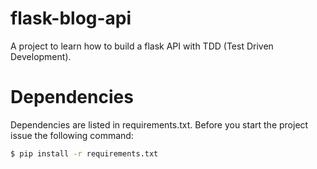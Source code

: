 # flask-blog-api

A project to learn how to build a flask API with TDD (Test Driven Development).

# Dependencies
Dependencies are listed in requirements.txt.  Before you start the project issue the following command:
```bash
$ pip install -r requirements.txt
```
